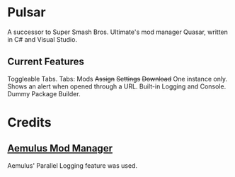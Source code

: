 # Pulsar
 A successor to Super Smash Bros. Ultimate's mod manager Quasar, written in C# and Visual Studio.

## Current Features
 Toggleable Tabs.
    Tabs:
        Mods
        ~~Assign~~
        ~~Settings~~
        ~~Download~~
 One instance only.
 Shows an alert when opened through a URL.
 Built-in Logging and Console.
 Dummy Package Builder.

# Credits
## [Aemulus Mod Manager](https://github.com/TekkaGB/AemulusModManager)
 Aemulus' Parallel Logging feature was used.
